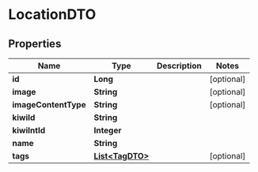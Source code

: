 # LocationDTO

## Properties
Name | Type | Description | Notes
------------ | ------------- | ------------- | -------------
**id** | **Long** |  |  [optional]
**image** | **String** |  |  [optional]
**imageContentType** | **String** |  |  [optional]
**kiwiId** | **String** |  | 
**kiwiIntId** | **Integer** |  | 
**name** | **String** |  | 
**tags** | [**List&lt;TagDTO&gt;**](TagDTO.md) |  |  [optional]
